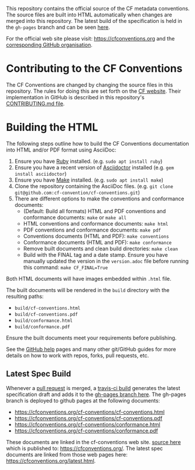 This repository contains the official source of the CF metadata conventions.
The source files are built into HTML automatically when changes are merged into this repository.
The latest build of the specification is held in the `gh-pages` branch and can be seen [here](https://cfconventions.org/cf-conventions/cf-conventions.html).

For the official web site please visit: https://cfconventions.org and the [corresponding GitHub organisation](https://github.com/cf-convention).

# Contributing to the CF Conventions

The CF Conventions are changed by changing the source files in this repository.
The rules for doing this are set forth on the [CF website](https://cfconventions.org/rules.html).
Their implementation in GitHub is described in this repository's [CONTRIBUTING.md file](https://github.com/cf-convention/cf-conventions/blob/master/CONTRIBUTING.md).

# Building the HTML

The following steps outline how to build the CF Conventions documentation into HTML and/or PDF format using AsciiDoc:

1. Ensure you have [Ruby](https://www.ruby-lang.org/) installed. (e.g. `sudo apt install ruby`)
2. Ensure you have a recent version of [Asciidoctor](https://asciidoctor.org/) installed (e.g. `gem install asciidoctor`)
3. Ensure you have [Make](https://www.gnu.org/software/make/) installed. (e.g. `sudo apt install make`)
4. Clone the repository containing the AsciiDoc files. (e.g. `git clone git@github.com:cf-convention/cf-conventions.git`)
5. There are different options to make the conventions and conformance documents:
   - (Default: Build all formats) HTML and PDF conventions and conformance documents: 
      `make` or `make all`
   - HTML conventions and conformance documents: 
      `make html`
   - PDF conventions and conformance documents: 
      `make pdf`
   - Conventions documents (HTML and PDF): 
      `make conventions`
   - Conformance documents (HTML and PDF): 
      `make conformance`
   - Remove built documents and clean build directories:
      `make clean`
   - Build with the FINAL tag and a date stamp. Ensure you have manually updated the version in the `version.adoc` file before running this command:
      `make CF_FINAL=True`

Both HTML documents will have images embedded within `.html` file.

The built documents will be rendered in the `build` directory with the resulting paths:
  - `build/cf-conventions.html`
  - `build/cf-conventions.pdf`
  - `build/conformance.html`
  - `build/conformance.pdf`

Ensure the built documents meet your requirements before publishing.

See the [GitHub help](https://help.github.com/) pages and many other git/GitHub guides for more details on how to work with repos, forks, pull requests, etc.

## Latest Spec Build

Whenever a [pull request](https://github.com/cf-convention/cf-conventions/pulls) is merged, a [travis-ci build](https://travis-ci.org/github/cf-convention/cf-conventions) generates the latest specification draft and adds it to the [gh-pages branch here](https://github.com/cf-convention/cf-conventions/tree/gh-pages).
The gh-pages branch is deployed to github pages at the following documents:
- https://cfconventions.org/cf-conventions/cf-conventions.html
- https://cfconventions.org/cf-conventions/cf-conventions.pdf
- https://cfconventions.org/cf-conventions/conformance.html
- https://cfconventions.org/cf-conventions/conformance.pdf

These documents are linked in the cf-conventions web site. [source here](https://github.com/cf-convention/cf-convention.github.io) which is published to: https://cfconventions.org/. The latest spec documents are linked from those web pages here: https://cfconventions.org/latest.html.
